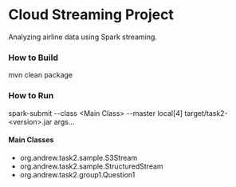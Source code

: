 # Cloud Streaming Project

Analyzing airline data using Spark streaming.

### How to Build

mvn clean package

### How to Run

spark-submit --class \<Main Class\> --master local[4] target/task2-\<version\>.jar args...

#### Main Classes

* org.andrew.task2.sample.S3Stream
* org.andrew.task2.sample.StructuredStream
* org.andrew.task2.group1.Question1
